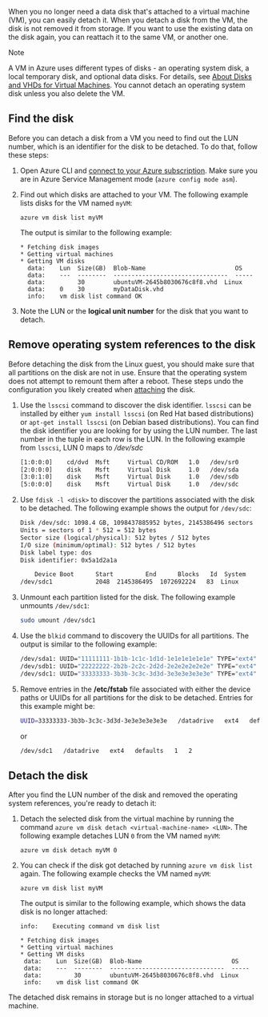 When you no longer need a data disk that's attached to a virtual machine (VM), you can easily detach it. When you detach a disk from the VM, the disk is not removed it from storage. If you want to use the existing data on the disk again, you can reattach it to the same VM, or another one.  

> [!NOTE]
> A VM in Azure uses different types of disks - an operating system disk, a local temporary disk, and optional data disks. For details, see [About Disks and VHDs for Virtual Machines](../articles/virtual-machines/linux/about-disks-and-vhds.md?toc=%2fazure%2fvirtual-machines%2flinux%2ftoc.json). You cannot detach an operating system disk unless you also delete the VM.

## Find the disk
Before you can detach a disk from a VM you need to find out the LUN number, which is an identifier for the disk to be detached. To do that, follow these steps:

1. Open Azure CLI and [connect to your Azure subscription](/cli/azure/authenticate-azure-cli). Make sure you are in Azure Service Management mode (`azure config mode asm`).
2. Find out which disks are attached to your VM. The following example lists disks for the VM named `myVM`:

    ```azurecli
    azure vm disk list myVM
    ```

    The output is similar to the following example:

    ```azurecli
    * Fetching disk images
    * Getting virtual machines
    * Getting VM disks
      data:    Lun  Size(GB)  Blob-Name                         OS
      data:    ---  --------  --------------------------------  -----
      data:         30        ubuntuVM-2645b8030676c8f8.vhd  Linux
      data:    0    30        myDataDisk.vhd
      info:    vm disk list command OK
    ```

3. Note the LUN or the **logical unit number** for the disk that you want to detach.

## Remove operating system references to the disk
Before detaching the disk from the Linux guest, you should make sure that all partitions on the disk are not in use. Ensure that the operating system does not attempt to remount them after a reboot. These steps undo the configuration you likely created when [attaching](../articles/virtual-machines/linux/classic/attach-disk-classic.md?toc=%2fazure%2fvirtual-machines%2flinux%2fclassic%2ftoc.json) the disk.

1. Use the `lsscsi` command to discover the disk identifier. `lsscsi` can be installed by either `yum install lsscsi` (on Red Hat based distributions) or `apt-get install lsscsi` (on Debian based distributions). You can find the disk identifier you are looking for by using the LUN number. The last number in the tuple in each row is the LUN. In the following example from `lsscsi`, LUN 0 maps to */dev/sdc*

    ```bash
    [1:0:0:0]    cd/dvd  Msft     Virtual CD/ROM   1.0   /dev/sr0
    [2:0:0:0]    disk    Msft     Virtual Disk     1.0   /dev/sda
    [3:0:1:0]    disk    Msft     Virtual Disk     1.0   /dev/sdb
    [5:0:0:0]    disk    Msft     Virtual Disk     1.0   /dev/sdc
    ```

2. Use `fdisk -l <disk>` to discover the partitions associated with the disk to be detached. The following example shows the output for `/dev/sdc`:

    ```bash
    Disk /dev/sdc: 1098.4 GB, 1098437885952 bytes, 2145386496 sectors
    Units = sectors of 1 * 512 = 512 bytes
    Sector size (logical/physical): 512 bytes / 512 bytes
    I/O size (minimum/optimal): 512 bytes / 512 bytes
    Disk label type: dos
    Disk identifier: 0x5a1d2a1a
    
        Device Boot      Start         End      Blocks   Id  System
    /dev/sdc1            2048  2145386495  1072692224   83  Linux
    ```

3. Unmount each partition listed for the disk. The following example unmounts `/dev/sdc1`:

    ```bash
    sudo umount /dev/sdc1
    ```

4. Use the `blkid` command to discovery the UUIDs for all partitions. The output is similar to the following example:

    ```bash
    /dev/sda1: UUID="11111111-1b1b-1c1c-1d1d-1e1e1e1e1e1e" TYPE="ext4"
    /dev/sdb1: UUID="22222222-2b2b-2c2c-2d2d-2e2e2e2e2e2e" TYPE="ext4"
    /dev/sdc1: UUID="33333333-3b3b-3c3c-3d3d-3e3e3e3e3e3e" TYPE="ext4"
    ```

5. Remove entries in the **/etc/fstab** file associated with either the device paths or UUIDs for all partitions for the disk to be detached.  Entries for this example might be:

    ```sh  
   UUID=33333333-3b3b-3c3c-3d3d-3e3e3e3e3e3e   /datadrive   ext4   defaults   1   2
   ```

    or
   
   ```sh   
   /dev/sdc1   /datadrive   ext4   defaults   1   2
   ```

## Detach the disk
After you find the LUN number of the disk and removed the operating system references, you're ready to detach it:

1. Detach the selected disk from the virtual machine by running the command `azure vm disk detach
   <virtual-machine-name> <LUN>`. The following example detaches LUN `0` from the VM named `myVM`:
   
    ```azurecli
    azure vm disk detach myVM 0
    ```

2. You can check if the disk got detached by running `azure vm disk list` again. The following example checks the VM named `myVM`:
   
    ```azurecli
    azure vm disk list myVM
    ```

    The output is similar to the following example, which shows the data disk is no longer attached:

    ```azurecli
    info:    Executing command vm disk list
   
   * Fetching disk images
   * Getting virtual machines
   * Getting VM disks
     data:    Lun  Size(GB)  Blob-Name                         OS
     data:    ---  --------  --------------------------------  -----
     data:         30        ubuntuVM-2645b8030676c8f8.vhd  Linux
     info:    vm disk list command OK
    ```

The detached disk remains in storage but is no longer attached to a virtual machine.

